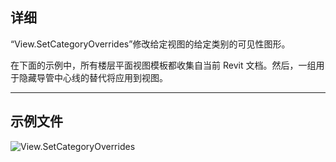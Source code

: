 ## 详细
“View.SetCategoryOverrides”修改给定视图的给定类别的可见性图形。

在下面的示例中，所有楼层平面视图模板都收集自当前 Revit 文档。然后，一组用于隐藏导管中心线的替代将应用到视图。
___
## 示例文件

![View.SetCategoryOverrides](./Revit.Elements.Views.View.SetCategoryOverrides_img.jpg)
